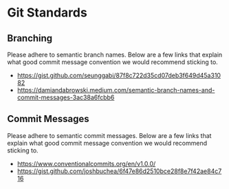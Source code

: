 # Git Standards

## Branching

Please adhere to semantic branch names. Below are a few links that explain what good commit message convention we would recommend sticking to.

- https://gist.github.com/seunggabi/87f8c722d35cd07deb3f649d45a31082
- https://damiandabrowski.medium.com/semantic-branch-names-and-commit-messages-3ac38a6fcbb6

## Commit Messages

Please adhere to semantic commit messages. Below are a few links that explain what good commit message convention we would recommend sticking to.

- https://www.conventionalcommits.org/en/v1.0.0/
- https://gist.github.com/joshbuchea/6f47e86d2510bce28f8e7f42ae84c716